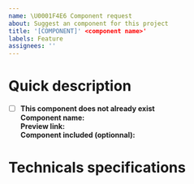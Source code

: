 ```yaml
---
name: \U0001F4E6 Component request
about: Suggest an component for this project
title: '[COMPONENT]' <component name>'
labels: Feature
assignees: ''
---
```


# Quick description

<!-- Please check the component has not already been proposed then check the box. -->

- [ ] **This component does not already exist**  
      **Component name:** <!-- Give a simple and concise name that most accurately defines the component. -->  
      **Preview link:** <!-- Provide a figma or any other interface to explain the UX/UI part of the component. -->  
      **Component included (optionnal):** <!-- If the requested component can include other already existing components (without modifications of these) thank you to indicate it. -->

# Technicals specifications

<!-- Provide as much information as possible on the technical specifications (props, emits, behaviour, ...) of the component in order to ensure the end use. -->
